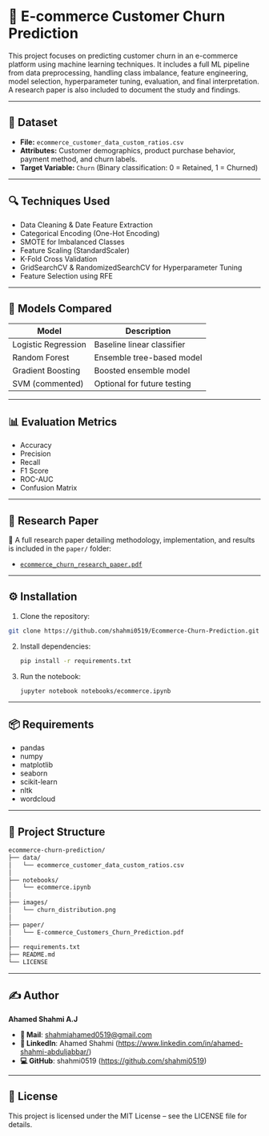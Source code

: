 # 🛒 E-commerce Customer Churn Prediction

This project focuses on predicting customer churn in an e-commerce platform using machine learning techniques. It includes a full ML pipeline from data preprocessing, handling class imbalance, feature engineering, model selection, hyperparameter tuning, evaluation, and final interpretation. A research paper is also included to document the study and findings.

---

## 📁 Dataset

- **File:** `ecommerce_customer_data_custom_ratios.csv`
- **Attributes:** Customer demographics, product purchase behavior, payment method, and churn labels.
- **Target Variable:** `Churn` (Binary classification: 0 = Retained, 1 = Churned)

---

## 🔍 Techniques Used

- Data Cleaning & Date Feature Extraction
- Categorical Encoding (One-Hot Encoding)
- SMOTE for Imbalanced Classes
- Feature Scaling (StandardScaler)
- K-Fold Cross Validation
- GridSearchCV & RandomizedSearchCV for Hyperparameter Tuning
- Feature Selection using RFE

---

## 🧠 Models Compared

| Model               | Description                         |
|--------------------|-------------------------------------|
| Logistic Regression | Baseline linear classifier          |
| Random Forest       | Ensemble tree-based model           |
| Gradient Boosting   | Boosted ensemble model              |
| SVM (commented)     | Optional for future testing         |

---

## 📊 Evaluation Metrics

- Accuracy
- Precision
- Recall
- F1 Score
- ROC-AUC
- Confusion Matrix

---

## 📄 Research Paper

📘 A full research paper detailing methodology, implementation, and results is included in the `paper/` folder:

- [`ecommerce_churn_research_paper.pdf`](paper/E-commerce_Customers_Churn_Prediction.pdf)

---

## ⚙️ Installation

1. Clone the repository:
```bash
git clone https://github.com/shahmi0519/Ecommerce-Churn-Prediction.git
```
2. Install dependencies:
   ```bash
   pip install -r requirements.txt
   ```
3. Run the notebook:
   ```bash
   jupyter notebook notebooks/ecommerce.ipynb
   ```

---

## 📦 Requirements

- pandas
- numpy
- matplotlib
- seaborn
- scikit-learn
- nltk
- wordcloud

---

## 📂 Project Structure
```bash
ecommerce-churn-prediction/
├── data/
│   └── ecommerce_customer_data_custom_ratios.csv
│
├── notebooks/
│   └── ecommerce.ipynb
│
├── images/
│   └── churn_distribution.png
│
├── paper/
│   └── E-commerce_Customers_Churn_Prediction.pdf
│
├── requirements.txt
├── README.md
└── LICENSE
```
---

## ✍️ Author
**Ahamed Shahmi A.J**
- **📧 Mail**: shahmiahamed0519@gmail.com
- **🔗 LinkedIn**: Ahamed Shahmi (https://www.linkedin.com/in/ahamed-shahmi-abduljabbar/)
- **💻 GitHub**: shahmi0519 (https://github.com/shahmi0519)

---

## 📝 License
This project is licensed under the MIT License – see the LICENSE file for details.

